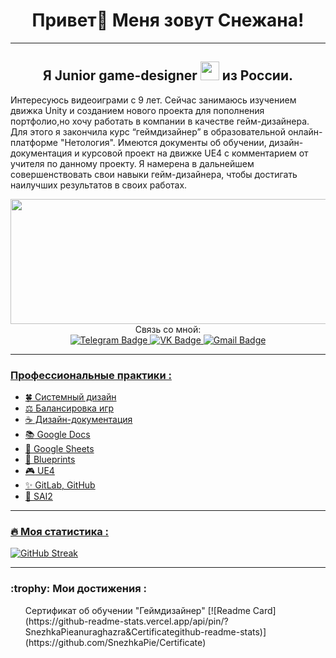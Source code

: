 <h1>
<div align="center">
Привет👋 Меня зовут Снежана!
</div>
</h1>

---

<div align="center">
<h2>
   Я Junior game-designer <img src="https://media.giphy.com/media/WUlplcMpOCEmTGBtBW/giphy.gif" width="30"> из России.
</div>
</h2>

Интересуюсь видеоиграми с 9 лет. Сейчас занимаюсь изучением движка Unity и созданием нового проекта для пополнения портфолио,но хочу работать в компании в качестве гейм-дизайнера. Для этого я закончила курс “геймдизайнер” в образовательной онлайн-платформе "Нетология". Имеются документы об обучении, дизайн-документация и курсовой проект на движке UE4 с комментарием от учителя по данному проекту. Я намерена в дальнейшем совершенствовать свои навыки гейм-дизайнера, чтобы достигать наилучших результатов в своих работах.

<div align="center">
 <img src="https://raw.githubusercontent.com/FilimonovAlexey/FilimonovAlexey/50be29f8a24667802c3fa5393c879a2db3caf641/assets/github-snake.svg" width="800" height="200"/>
</div>

<div align="center">
 Cвязь со мной:
</div>

<div align="center">
  <a href="https://t.me/SnezhkaPie" target="_blank">
    <img src="https://img.shields.io/badge/Telegram-blue?style=for-the-badge&logo=Telegram&logoColor=white" alt="Telegram Badge"/>
  </a>
  <a href="https://vk.com/snezhopkatatarskaya" target="_blank">
   <img src="https://img.shields.io/badge/VK-blue?style=for-the-badge&logo=VK&logoColor=white" alt="VK Badge"/>
  </a>
  <a href="mailto:snezkaplaygames3@gmail.com" target="_blank">
   <img src="https://img.shields.io/badge/Gmail-red?style=for-the-badge&logo=Gmail&logoColor=white" alt="Gmail Badge"/>
</div>

---

<h3>
Профессиональные практики :
</h3>

- :four_leaf_clover: Системный дизайн
- :balance_scale: Балансировка игр
- :coffee: Дизайн-документация
- :books: Google Docs
- :star2: Google Sheets
- :space_invader: Blueprints
- :video_game: UE4
- :sparkles: GitLab, GitHub
- :art: SAI2

---

### :fire: Моя статистика :
[![GitHub Streak](http://github-readme-streak-stats.herokuapp.com?user=SnezhkaPie&theme=midnight-purple&hide_border=%D0%B8%D1%81%D1%82%D0%B8%D0%BD%D0%BD%D1%8B%D0%B9&locale=ru)](https://git.io/streak-stats)

---

<h3>
:trophy: Мои достижения :
</h3>
<ul>
Сертификат об обучении "Геймдизайнер" [![Readme Card](https://github-readme-stats.vercel.app/api/pin/?SnezhkaPieanuraghazra&Certificategithub-readme-stats)](https://github.com/SnezhkaPie/Certificate)









